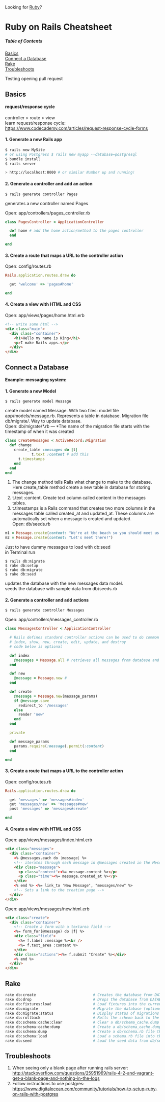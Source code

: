 Looking for [Ruby](../master/Ruby-Cheatsheet.md)?

# Ruby on Rails Cheatsheet

##### Table of Contents

[Basics](#basics)  
[Connect a Database](#connect-a-database)  
[Rake](#rake)  
[Troubleshoots](#troubleshoots)

Testing opening pull request

## Basics

#### request/response cycle

controller > route > view  
learn request/response cycle: https://www.codecademy.com/articles/request-response-cycle-forms

#### 1. Generate a new Rails app

```bash
$ rails new MySite
# or using Postgress $ rails new myapp --database=postgresql
$ bundle install
$ rails server

> http://localhost:8000 # or similar Number up and running!
```

#### 2. Generate a controller and add an action

```
$ rails generate controller Pages
```

generates a new controller named Pages

Open: app/controllers/pages_controller.rb

```Ruby
class PagesController < ApplicationController

  def home # add the home action/method to the pages controller
  end

end
```

#### 3. Create a route that maps a URL to the controller action

Open: config/routes.rb

```Ruby
Rails.application.routes.draw do

  get 'welcome' => 'pages#home'

end
```

#### 4. Create a view with HTML and CSS

Open: app/views/pages/home.html.erb

```html
<!-- write some html -->
<div class="main">
  <div class="container">
    <h1>Hello my name is King</h1>
    <p>I make Rails apps.</p>
  </div>
</div>
```

## Connect a Database

#### Example: messaging system:

#### 1. Generate a new Model

```
$ rails generate model Message
```

create model named Message. With two files: model file app/models/message.rb. Represents a table in database. Migration file db/migrate/. Way to update database.  
Open: db/migrate/*.rb –– *The name of the migration file starts with the timestamp of when it was created

```Ruby
class CreateMessages < ActiveRecord::Migration
  def change
    create_table :messages do |t|
			t.text :content # add this
      t.timestamps
    end
  end
end
```

1. The change method tells Rails what change to make to the database. Here create_table method create a new table in database for storing messages.
2. t.text :content. Create text column called content in the messages tables.
3. t.timestamps is a Rails command that creates two more columns in the messages table called created_at and updated_at. These columns are automatically set when a message is created and updated.  
   Open: db/seeds.rb

```Ruby
m1 = Message.create(content: "We're at the beach so you should meet us here! I make a mean sandcastle. :)")
m2 = Message.create(content: "Let's meet there!")
```

Just to have dummy messages to load with db:seed  
in Terminal run

```
$ rails db:migrate
$ rake db:setup
$ rake db:migrate
$ rake db:seed
```

updates the database with the new messages data model.  
seeds the database with sample data from db/seeds.rb

#### 2. Generate a controller and add actions

```
$ rails generate controller Messages
```

Open: app/controllers/messages_controller.rb

```Ruby
class MessagesController < ApplicationController

  # Rails defines standard controller actions can be used to do common things such as display and modify data.
  # index, show, new, create, edit, update, and destroy
  # code below is optional

  def index
    @messages = Message.all # retrieves all messages from database and stores them in variable @messages.
  end

  def new
    @message = Message.new #
  end

  def create
    @message = Message.new(message_params)
    if @message.save
      redirect_to '/messages'
    else
      render 'new'
    end
  end

  private

  def message_params
    params.require(:message).permit(:content)
  end

end
```

#### 3. Create a route that maps a URL to the controller action

Open: config/routes.rb

```Ruby
Rails.application.routes.draw do

  get 'messages' => 'messages#index'
  get 'messages/new' => 'messages#new'
  post 'messages' => 'messages#create'

end
```

#### 4. Create a view with HTML and CSS

Open: app/views/messages/index.html.erb

```html
<div class="messages">
  <div class="container">
    <% @messages.each do |message| %>
    <!-- iterates through each message in @messages created in the Messages controller's index -->
    <div class="message">
      <p class="content"><%= message.content %></p>
      <p class="time"><%= message.created_at %></p>
    </div>
    <% end %> <%= link_to 'New Message', "messages/new" %>
    <!-- Sets a link to the creation page -->
  </div>
</div>
```

Open: app/views/messages/new.html.erb

```html
<div class="create">
  <div class="container">
    <!-- Create a form with a textarea field -->
    <%= form_for(@message) do |f| %>
    <div class="field">
      <%= f.label :message %><br />
      <%= f.text_area :content %>
    </div>
    <div class="actions"><%= f.submit "Create" %></div>
    <% end %>
  </div>
</div>
```

## Rake

```bash
rake db:create                          # Creates the database from DATABASE_URL or config/database.yml for the current RAILS_ENV (use db:create:all to create all databa...
rake db:drop                            # Drops the database from DATABASE_URL or config/database.yml for the current RAILS_ENV (use db:drop:all to drop all databases in...
rake db:fixtures:load                   # Load fixtures into the current environment's database
rake db:migrate                         # Migrate the database (options: VERSION=x, VERBOSE=false, SCOPE=blog)
rake db:migrate:status                  # Display status of migrations
rake db:rollback                        # Rolls the schema back to the previous version (specify steps w/ STEP=n)
rake db:schema:cache:clear              # Clear a db/schema_cache.dump file
rake db:schema:cache:dump               # Create a db/schema_cache.dump file
rake db:schema:dump                     # Create a db/schema.rb file that is portable against any DB supported by AR
rake db:schema:load                     # Load a schema.rb file into the database
rake db:seed                            # Load the seed data from db/seeds.rb
```

## Troubleshoots

1. When seeing only a blank page after running rails server:  
   http://stackoverflow.com/questions/25951969/rails-4-2-and-vagrant-get-a-blank-page-and-nothing-in-the-logs
2. Follow instructions to use postgres:  
   https://www.digitalocean.com/community/tutorials/how-to-setup-ruby-on-rails-with-postgres
